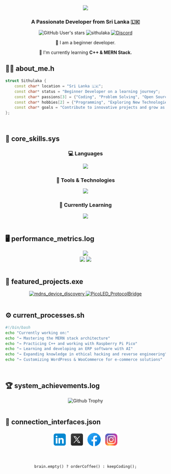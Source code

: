 <div align="center">
  <img src="https://readme-typing-svg.herokuapp.com/?font=Righteous&size=35&center=true&vCenter=true&width=500&height=70&duration=4000&lines=Hi+There!+👋;+I'm+Sithulaka+Sanchith!;" />
</div>

<h3 align="center">A Passionate Developer from Sri Lanka 🇱🇰</h3>
<p align="center"> 
  <img alt="GitHub User's stars" src="https://img.shields.io/github/stars/sithulaka">
  <img src="https://komarev.com/ghpvc/?username=sithulaka&label=Profile%20views&color=0e75b6&style=flat" alt="sithulaka"/>
  <a href="https://discord.gg/ugdvth5b6H" target="blank"><img alt="Discord" src="https://img.shields.io/discord/1029672298032140290"></a>
</p>

<div align="center">
  <p>🔭 I am a beginner developer.</p>
  <p>🌱 I'm currently learning <strong>C++ & MERN Stack.</strong></p>
</div> 

## 🧑‍💻 about_me.h
```cpp
struct Sithulaka {
    const char* location = "Sri Lanka 🇱🇰";
    const char* status = "Beginner Developer on a learning journey";
    const char* passions[3] = {"Coding", "Problem Solving", "Open Source"};
    const char* hobbies[2] = {"Programming", "Exploring New Technologies"};
    const char* goals = "Contribute to innovative projects and grow as a developer";
};
```
</br>

## 🧠 core_skills.sys
<div align="center">
  <h3>💻 Languages</h3>
  <img src="https://skillicons.dev/icons?i=python,cpp,html,css,js,bash"/>
  
  <h3>🧰 Tools & Technologies</h3>
  <img src="https://skillicons.dev/icons?i=vscode,git,github,docker,linux,raspberrypi,kali,figma"/>
  
  <h3>🌱 Currently Learning</h3>
  <img src="https://skillicons.dev/icons?i=react,nodejs,express,mongodb"/>
</div></br>

## 🖥️ performance_metrics.log  
<div align="center">
  <img height="170em" src="https://github-readme-stats.vercel.app/api/top-langs/?username=sithulaka&layout=compact&theme=dark" />
</div>

<div align="center">
  <img height="170em" src="https://github-readme-stats.vercel.app/api?username=sithulaka&theme=dark&rank_icon=github" />
  <img height="170em" src="https://github-readme-streak-stats.herokuapp.com/?user=sithulaka&theme=dark" />
</div></br>

## 🚀 featured_projects.exe
<div align="center">
  <a href="https://github.com/sithulaka/mdns_device_discovery">
    <img width="400px" src="https://opengraph.githubassets.com/1/sithulaka/mdns_device_discovery" alt="mdns_device_discovery" />
  </a>
  <a href="https://github.com/sithulaka/PicoLED_ProtocolBridge">
    <img width="400px" src="https://opengraph.githubassets.com/2/sithulaka/PicoLED_ProtocolBridge" alt="PicoLED_ProtocolBridge" />
  </a>
</div></br>

## ⚙️ current_processes.sh
```bash
#!/bin/bash
echo "Currently working on:"
echo "→ Mastering the MERN stack architecture"
echo "→ Practicing C++ and working with Raspberry Pi Pico"
echo "→ Learning and developing an ERP software with AI"
echo "→ Expanding knowledge in ethical hacking and reverse engineering"
echo "→ Customizing WordPress & WooCommerce for e-commerce solutions"
```
</br>

## 🏆 system_achievements.log
<div align="center">
  <img src="https://github-profile-trophy.vercel.app/?username=sithulaka&theme=darkhub&column=4&margin-w=15&margin-h=15" alt="Github Trophy" />
</div></br>

## 📡 connection_interfaces.json
<div align="center">
  <a href="https://linkedin.com/in/sithulaka" target="_blank"><img src="https://github.com/sithulaka/sithulaka/blob/main/image/icon/linked-in-alt.svg" alt="LinkedIn" height="50" width="50" /></a>
  <a href="https://twitter.com/sithulaka" target="_blank"><img src="https://github.com/sithulaka/sithulaka/blob/main/image/icon/twitter.svg" alt="Twitter" height="50" width="50" /></a>
  <a href="https://fb.com/senithu.sithulaka.7" target="_blank"><img src="https://github.com/sithulaka/sithulaka/blob/main/image/icon/facebook.svg" alt="Facebook" height="50" width="50" /></a>
  <a href="https://instagram.com/_sithulaka_" target="_blank"><img src="https://github.com/sithulaka/sithulaka/blob/main/image/icon/instagram.svg" alt="Instagram" height="50" width="50" /></a>
</div></br></br>

<div align="center">
  <pre><code>brain.empty() ? orderCoffee() : keepCoding();</code></pre>
</div>
